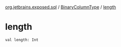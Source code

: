 [org.jetbrains.exposed.sql](../index.md) / [BinaryColumnType](index.md) / [length](.)

# length

`val length: Int`